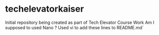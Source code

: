 # techelevatorkaiser
Initial repository being created as part of Tech Elevator Course Work
Am I supposed to used Nano ? 
Used vi to add these lines to README.md`
